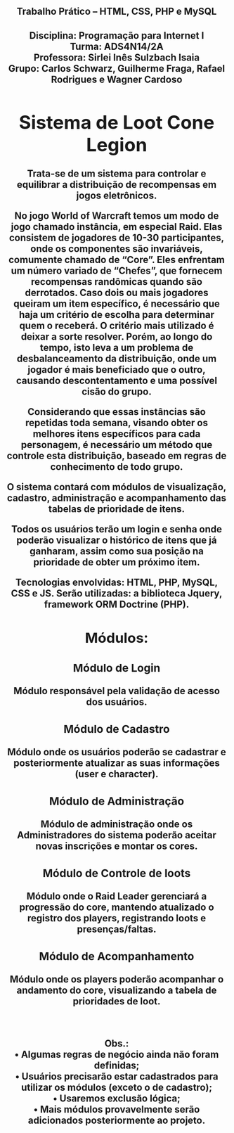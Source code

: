 <center><h2>Trabalho Prático – HTML, CSS, PHP e MySQL<h2><center>

<strong>Disciplina:</strong> Programação para Internet I<br />
<strong>Turma:</strong> ADS4N14/2A<br />
<strong>Professora:</strong> Sirlei Inês Sulzbach Isaia<br />
<strong>Grupo:</strong> Carlos Schwarz, Guilherme Fraga, Rafael Rodrigues e Wagner Cardoso<br />



<center><h1>Sistema de Loot Cone Legion</h1></center>


Trata-se de um sistema para controlar e equilibrar a distribuição de recompensas em jogos eletrônicos.

No jogo World of Warcraft temos um modo de jogo chamado instância, em especial Raid. Elas consistem de jogadores de 10-30 participantes, onde os componentes são invariáveis, comumente chamado de “Core”. Eles enfrentam um número variado de “Chefes”, que fornecem recompensas randômicas quando são derrotados. Caso dois ou mais jogadores queiram um item específico, é necessário que haja um critério de escolha para determinar quem o receberá. O critério mais utilizado é deixar a sorte resolver. Porém, ao longo do tempo, isto leva a um problema de desbalanceamento da distribuição, onde um jogador é mais beneficiado que o outro, causando descontentamento e uma possível cisão do grupo.

Considerando que essas instâncias são repetidas toda semana, visando obter os melhores itens específicos para cada personagem, é necessário um método que controle esta distribuição, baseado em regras de conhecimento de todo grupo. 

O sistema contará com módulos de visualização, cadastro, administração e acompanhamento das tabelas de prioridade de itens.

Todos os usuários terão um login e senha onde poderão visualizar o histórico de itens que já ganharam, assim como sua posição na prioridade de obter um próximo item.

Tecnologias envolvidas: HTML, PHP, MySQL, CSS e JS. Serão utilizadas: a biblioteca Jquery,  framework ORM Doctrine (PHP).

<center><h2>Módulos:</h2></center>

<center><h3>Módulo de Login</h3></center>
Módulo responsável pela validação de acesso dos usuários.

<center><h3>Módulo de Cadastro</h3></center>
Módulo onde os usuários poderão se cadastrar e posteriormente atualizar as suas informações (user e character).

<center><h3>Módulo de Administração</h3></center>
Módulo de administração onde os Administradores do sistema poderão aceitar novas inscrições e montar os cores.

<center><h3>Módulo de Controle de loots</h3></center>
Módulo onde o Raid Leader gerenciará a progressão do core, mantendo atualizado o registro dos players, registrando loots e presenças/faltas.

<center><h3>Módulo de Acompanhamento</h3></center>
Módulo onde os players poderão acompanhar o andamento do core, visualizando a tabela de prioridades de loot.<br /><br /><br />

Obs.: <br />
•	Algumas regras de negócio ainda não foram definidas; <br />
•	Usuários precisarão estar cadastrados para utilizar os módulos (exceto o de cadastro);<br />
•	Usaremos exclusão lógica;<br />
•	Mais módulos provavelmente serão adicionados posteriormente ao projeto.<br />
